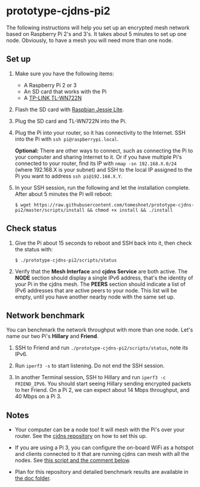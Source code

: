 # prototype-cjdns-pi2

The following instructions will help you set up an encrypted mesh network based on Raspberry Pi 2's and 3's. It takes about 5 minutes to set up one node. Obviously, to have a mesh you will need more than one node.

## Set up

1. Make sure you have the following items:

    * A Raspberry Pi 2 or 3
    * An SD card that works with the Pi
    * A [TP-LINK TL-WN722N](http://www.tp-link.com/en/products/details/TL-WN722N.html)

1. Flash the SD card with [Raspbian Jessie Lite](https://www.raspberrypi.org/downloads/raspbian/). 

1. Plug the SD card and TL-WN722N into the Pi.

1. Plug the Pi into your router, so it has connectivity to the Internet. SSH into the Pi with `ssh pi@raspberrypi.local`.

    **Optional:** There are other ways to connect, such as connecting the Pi to your computer and sharing Internet to it. Or if you have multiple Pi's connected to your router, find its IP with `nmap -sn 192.168.X.0/24` (where 192.168.X is your subnet) and SSH to the local IP assigned to the Pi you want to address `ssh pi@192.168.X.Y`.

1. In your SSH session, run the following and let the installation complete. After about 5 minutes the Pi will reboot:

    ```
    $ wget https://raw.githubusercontent.com/tomeshnet/prototype-cjdns-pi2/master/scripts/install && chmod +x install && ./install
    ```

## Check status

1. Give the Pi about 15 seconds to reboot and SSH back into it, then check the status with:

    ```
    $ ./prototype-cjdns-pi2/scripts/status
    ```

1. Verify that the **Mesh Interface** and **cjdns Service** are both active. The **NODE** section should display a single IPv6 address, that's the identity of your Pi in the cjdns mesh. The **PEERS** section should indicate a list of IPv6 addresses that are active peers to your node. This list will be empty, until you have another nearby node with the same set up.

## Network benchmark

You can benchmark the network throughput with more than one node. Let's name our two Pi's **Hillary** and **Friend**.

1. SSH to Friend and run `./prototype-cjdns-pi2/scripts/status`, note its IPv6.

1. Run `iperf3 -s` to start listening. Do not end the SSH session.

1. In another Terminal session, SSH to Hillary and run `iperf3 -c FRIEND_IPV6`. You should start seeing Hillary sending encrypted packets to her Friend. On a Pi 2, we can expect about 14 Mbps throughput, and 40 Mbps on a Pi 3.

## Notes

* Your computer can be a node too! It will mesh with the Pi's over your router. See the [cjdns repository](https://github.com/cjdelisle/cjdns) on how to set this up.

* If you are using a Pi 3, you can configure the on-board WiFi as a hotspot and clients connected to it that are running cjdns can mesh with all the nodes. See [this script and the comment below](https://gist.github.com/benhylau/b51f8cb44b8ffcc7f584b584204d2bc4).

* Plan for this repository and detailed benchmark results are available in [the doc folder](https://github.com/tomeshnet/prototype-cjdns-pi2/blob/master/docs/).
